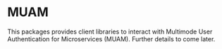 MUAM
====

This packages provides client libraries to interact with Multimode User
Authentication for Microservices (MUAM). Further details to come later.
